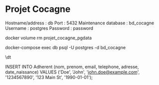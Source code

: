 # Projet Cocagne

Hostname/address : db
Port : 5432
Maintenance database : bd_cocagne
Username : postgres
Password : password

docker volume rm projet_cocagne_pgdata


docker-compose exec db psql -U postgres -d bd_cocagne

\dt

INSERT INTO Adherent (nom, prenom, email, telephone, adresse, date_naissance) VALUES ('Doe', 'John', 'john.doe@example.com', '1234567890', '123 Main St', '1990-01-01');